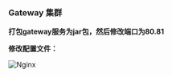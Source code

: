 ### Gateway 集群



**打包gateway服务为jar包，然后修改端口为80.81**

**修改配置文件：**

![Nginx](E:\笔记整理\动力节点SpringCloud\图解\Nginx.png)